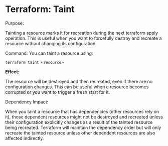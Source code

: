 # Terraform: Taint
Purpose:

Tainting a resource marks it for recreation during the next terraform apply operation. This is useful when you want to forcefully destroy and recreate a resource without changing its configuration.

Command: You can taint a resource using:

```
terraform taint <resource>
```

**Effect:**

The resource will be destroyed and then recreated, even if there are no configuration changes. This can be useful when a resource becomes corrupted or you want to trigger a fresh start for it.

Dependency Impact:

When you taint a resource that has dependencies (other resources rely on it), those dependent resources might not be destroyed and recreated unless their configuration explicitly changes as a result of the tainted resource being recreated. Terraform will maintain the dependency order but will only recreate the tainted resource unless other dependent resources are also affected indirectly.